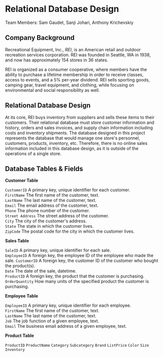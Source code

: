 # Relational Database Design

Team Members: Sam Gaudet, Sanji Johari, Anthony Krichevskiy

## Company Background

Recreational Equipment, Inc., *REI*, is an American retail and outdoor recreation services corporation. REI was founded in Seattle, WA in 1938, and now has approximately 154 stores in 36 states.

REI is organized as a consumer cooperative, where members have the ability to purchase a lifetime membership in order to receive classes, access to events, and a 5% per-year dividend. REI sells sporting goods, camping gear, travel equipment, and clothing, while focusing on environmental and social responsibility as well.

## Relational Database Design

At its core, REI buys inventory from suppliers and sells these items to their customers. Their relational database must store customer information and history, orders and sales invoices, and supply chain information including costs and inventory shipments. The database designed in this project represents the database that would manage one store's personnel, customers, products, inventory, etc. Therefore, there is no online sales information included in this database design, as it is outside of the operations of a single store.

## Database Tables & Fields

**Customer Table**

```CustomerID``` A primary key, unique identifier for each customer.  
```FirstName``` The first name of the customer, text.  
```LastName``` The last name of the customer, text.  
```Email``` The email address of the customer, text.  
```Phone``` The phone number of the customer.  
```Street Address``` The street address of the customer.  
```City``` The city of the customer's address.  
```State``` The state in which the customer lives.  
```ZipCode``` The postal code for the city in which the customer lives.

**Sales Table**

```SaleID``` A primary key, unique identifier for each sale.  
```EmployeeID``` A foreign key, the employee ID of the employee who made the sale.
```CustomerID``` A foreign key, the customer ID of the customer who bought the product(s).  
```Date``` The date of the sale, datetime.  
```ProductID``` A foreign key, the product that the customer is purchasing.  
```OrderQuantity``` How many units of the specified product the customer is purchasing.  

**Employee Table**

```EmployeeID``` A primary key, unique identifier for each employee.  
```FirstName``` The first name of the customer, text.  
```LastName``` The last name of the customer, text.  
```Job``` The job function of a given employee, text.  
```Email``` The business email address of a given employee, text.

**Product Table**

```ProductID```
```ProductName```
```Category```
```Subcategory```
```Brand```
```ListPrice```
```Color```
```Size```
```Inventory```